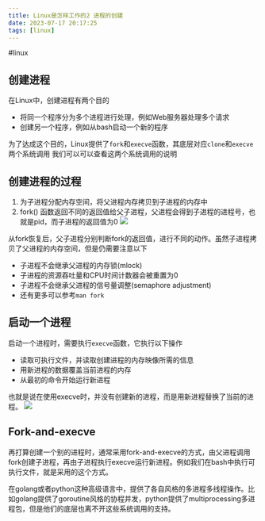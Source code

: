 ```yaml
---
title: Linux是怎样工作的2 进程的创建
date: 2023-07-17 20:17:25
tags: [linux]
---
```

#linux 

## 创建进程
在Linux中，创建进程有两个目的
- 将同一个程序分为多个进程进行处理，例如Web服务器处理多个请求
- 创建另一个程序，例如从bash启动一个新的程序

为了达成这个目的，Linux提供了`fork`和`execve`函数，其底层对应`clone`和`execve`两个系统调用
我们可以可以查看这两个系统调用的说明

## 创建进程的过程
1. 为子进程分配内存空间，将父进程内存拷贝到子进程的内存中
2. fork() 函数返回不同的返回值给父子进程，父进程会得到子进程的进程号，也就是pid，而子进程的返回值为0
![](img/41038254-11FC-4BD2-84BB-F15B88161E23.png
)

从fork恢复后，父子进程分别判断fork的返回值，进行不同的动作。虽然子进程拷贝了父进程的内存空间，但是仍需要注意以下
- 子进程不会继承父进程的内存锁(mlock)
- 子进程的资源吞吐量和CPU时间计数器会被重置为0
- 子进程不会继承父进程的信号量调整(semaphore adjustment)
- 还有更多可以参考`man fork`

## 启动一个进程
启动一个进程时，需要执行`execve`函数，它执行以下操作
- 读取可执行文件，并读取创建进程的内存映像所需的信息
- 用新进程的数据覆盖当前进程的内存
- 从最初的命令开始运行新进程

也就是说在使用execve时，并没有创建新的进程，而是用新进程替换了当前的进程。
![](img/249CAB24-1325-45E2-98FD-505D561CD458.png
)

## Fork-and-execve
再打算创建一个别的进程时，通常采用fork-and-execve的方式，由父进程调用fork创建子进程，再由子进程执行execve运行新进程。例如我们在bash中执行可执行文件，就是采用的这个方式。

在golang或者python这种高级语言中，提供了各自风格的多进程多线程操作。比如golang提供了goroutine风格的协程并发，python提供了multiprocessing多进程包，但是他们的底层也离不开这些系统调用的支持。


